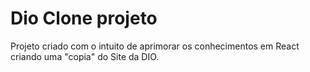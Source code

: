 # Dio Clone projeto

Projeto criado com o intuito de aprimorar os conhecimentos em React criando uma "copia" do Site da DIO.

